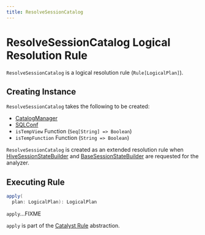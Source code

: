 ```yaml
---
title: ResolveSessionCatalog
---
```


# ResolveSessionCatalog Logical Resolution Rule

`ResolveSessionCatalog` is a logical resolution rule (`Rule[LogicalPlan]`).

## Creating Instance

`ResolveSessionCatalog` takes the following to be created:

* <span id="catalogManager"> [CatalogManager](../connector/catalog/CatalogManager.md)
* <span id="conf"> [SQLConf](../SQLConf.md)
* <span id="isTempView"> `isTempView` Function (`Seq[String] => Boolean`)
* <span id="isTempFunction"> `isTempFunction` Function (`String => Boolean`)

`ResolveSessionCatalog` is created as an extended resolution rule when [HiveSessionStateBuilder](../hive/HiveSessionStateBuilder.md#analyzer) and [BaseSessionStateBuilder](../BaseSessionStateBuilder.md#analyzer) are requested for the analyzer.

## <span id="apply"> Executing Rule

```scala
apply(
  plan: LogicalPlan): LogicalPlan
```

`apply`...FIXME

`apply` is part of the [Catalyst Rule](../catalyst/Rule.md#apply) abstraction.
